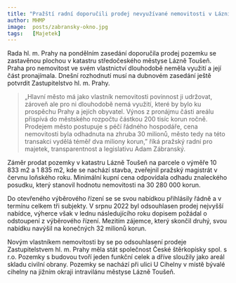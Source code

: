 ```yaml
---
title: "Pražští radní doporučili prodej nevyužívané nemovitosti v Lázních Toušeň. Do městské kasy přibude 32 milionů korun"
author: MHMP
image:  posts/zabransky-okno.jpg
tags:   [Majetek]
---
```


Rada hl. m. Prahy na pondělním zasedání doporučila prodej pozemku se zastavěnou plochou v katastru středočeského městyse Lázně Toušeň.  Praha pro nemovitost ve svém vlastnictví dlouhodobě neměla využití a její část pronajímala. Dnešní rozhodnutí musí na dubnovém zasedání ještě potvrdit Zastupitelstvo hl. m. Prahy.

> „Hlavní město má jako vlastník nemovitosti povinnost ji udržovat, zároveň ale pro ni dlouhodobě nemá využití, které by bylo ku prospěchu Prahy a jejích obyvatel. Výnos z pronájmu části areálu přispívá do městského rozpočtu částkou 200 tisíc korun ročně. Prodejem město postupuje s péčí řádného hospodáře, cena nemovitosti byla odhadnuta na zhruba 30 milionů, město tedy na této transakci vydělá téměř dva miliony korun,” říká pražský radní pro majetek, transparentnost a legislativu Adam Zábranský.

Záměr prodat pozemky v katastru Lázně Toušeň na parcele o výměře 10 833 m2 a 1 835 m2, kde se nachází stavba, zveřejnil pražský magistrát v červnu loňského roku. Minimální kupní cena odpovídala odhadu znaleckého posudku, který stanovil hodnotu nemovitosti na 30 280 000 korun. 

Do otevřeného výběrového řízení se se svou nabídkou přihlásily řádně a v termínu celkem tři subjekty. V srpnu 2022 byl odsouhlasen prodej nejvyšší nabídce, výherce však v lednu následujícího roku dopisem požádal o odstoupení z výběrového řízení. Mezitím zájemce, který skončil druhý, svou nabídku navýšil na konečných 32 milionů korun.  

Novým vlastníkem nemovitosti by se po odsouhlasení prodeje Zastupitelstvem hl. m. Prahy měla stát společnost České štěrkopísky spol. s r.o. Pozemky s budovou tvoří jeden funkční celek a dříve sloužily jako areál skladu civilní obrany. Pozemky se nachází při ulici U Cihelny v místě bývalé cihelny na jižním okraji intravilánu městyse Lázně Toušeň.
